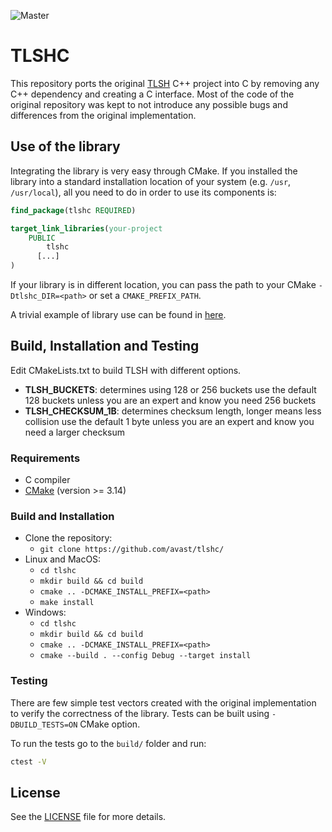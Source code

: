 ![Master](https://github.com/avast/tlshc/actions/workflows/cmake.yml/badge.svg?branch=main)

# TLSHC

This repository ports the original [TLSH](https://github.com/trendmicro/tlsh) C++ project into C by removing any C++ dependency and creating a C interface. Most of the code of the original repository was kept to not introduce any possible bugs and differences from the original implementation.


## Use of the library
Integrating the library is very easy through CMake. If you installed the library into a standard installation location of your system (e.g. `/usr`, `/usr/local`), all you need to do in order to use its components is:

```cmake
find_package(tlshc REQUIRED)

target_link_libraries(your-project
    PUBLIC 
        tlshc
      [...]
)
```

If your library is in different location, you can pass the path to your CMake `-Dtlshc_DIR=<path>` or set a `CMAKE_PREFIX_PATH`.

A trivial example of library use can be found in [here](https://github.com/avast/tlshc/blob/main/example).

## Build, Installation and Testing

Edit CMakeLists.txt to build TLSH with different options.

- **TLSH_BUCKETS**: determines using 128 or 256 buckets use the default 128 buckets unless you are an expert and know you need 256 buckets
- **TLSH_CHECKSUM_1B**: determines checksum length, longer means less collision use the default 1 byte unless you are an expert and know you need a larger checksum

### Requirements

* C compiler 
* [CMake](https://cmake.org/) (version >= 3.14)

### Build and Installation
* Clone the repository:
  * `git clone https://github.com/avast/tlshc/`
* Linux and MacOS:
  * `cd tlshc`
  * `mkdir build && cd build`
  * `cmake .. -DCMAKE_INSTALL_PREFIX=<path>`
  * `make install`
* Windows:
  * `cd tlshc`
  * `mkdir build && cd build`
  * `cmake .. -DCMAKE_INSTALL_PREFIX=<path>`
  * `cmake --build . --config Debug --target install`

### Testing
There are few simple test vectors created with the original implementation to verify the correctness of the library. Tests can be built using `-DBUILD_TESTS=ON` CMake option.

To run the tests go to the `build/` folder and run:
```sh
ctest -V
```

## License

See the [LICENSE](https://github.com/avast/tlshc/blob/main/LICENSE) file for more details.
